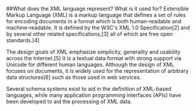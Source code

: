 ##What does the XML language represent? What is it used for?
Extensible Markup Language (XML) is a markup language that defines a set of rules for encoding documents in a format which is both human-readable and machine-readable. It is defined by the W3C's XML 1.0 Specification[2] and by several other related specifications,[3] all of which are free open standards.[4]

The design goals of XML emphasize simplicity, generality and usability across the Internet.[5] It is a textual data format with strong support via Unicode for different human languages. Although the design of XML focuses on documents, it is widely used for the representation of arbitrary data structures[6] such as those used in web services.

Several schema systems exist to aid in the definition of XML-based languages, while many application programming interfaces (APIs) have been developed to aid the processing of XML data.